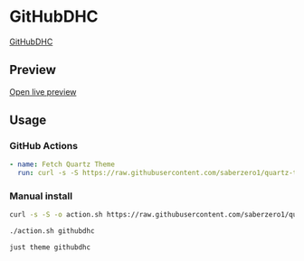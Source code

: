 # GitHubDHC

[GitHubDHC](https://github.com/ScottKirvan)

## Preview

[Open live preview](https://quartz-themes.github.io/githubdhc/)

## Usage

### GitHub Actions

```yaml
- name: Fetch Quartz Theme
  run: curl -s -S https://raw.githubusercontent.com/saberzero1/quartz-themes/master/action.sh | bash -s -- githubdhc
```

### Manual install

```bash
curl -s -S -o action.sh https://raw.githubusercontent.com/saberzero1/quartz-themes/master/action.sh

./action.sh githubdhc
```

```bash
just theme githubdhc
```
